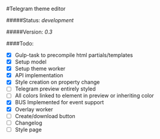 #Telegram theme editor

#####Status: _development_

#####Version: _0.3_

####Todo:
- [x] Gulp-task to precompile html partials/templates
- [x] Setup model
- [x] Setup theme worker
- [x] API implementation
- [x] Style creation on property change
- [ ] Telegram preview entirely styled
- [ ] All colors linked to element in preview or inheriting color
- [x] BUS Implemented for event support
- [x] Overlay worker
- [ ] Create/download button
- [ ] Changelog
- [ ] Style page
